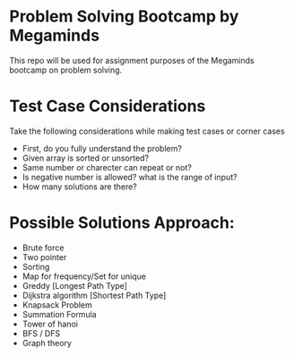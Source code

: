 # Problem Solving Bootcamp by Megaminds

This repo will be used for assignment purposes of the Megaminds bootcamp on problem solving.

# Test Case Considerations
Take the following considerations while making test cases or corner cases

- First, do you fully understand the problem?
- Given array is sorted or unsorted?
- Same number or charecter can repeat or not?
- Is negative number is allowed? what is the range of input?
- How many solutions are there?

# Possible Solutions Approach:

- Brute force
- Two pointer
- Sorting
- Map for frequency/Set for unique
- Greddy [Longest Path Type]
- Dijkstra algorithm [Shortest Path Type]
- Knapsack Problem
- Summation Formula
- Tower of hanoi
- BFS / DFS
- Graph theory